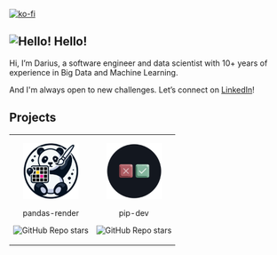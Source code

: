 [![ko-fi](https://ko-fi.com/img/githubbutton_sm.svg)](https://ko-fi.com/Y8Y0STZND)

## <img src="https://user-images.githubusercontent.com/670641/172169911-d9a7c453-c2ee-4bec-ac27-79e4631360ae.gif" height="20px" alt="Hello!"> Hello!

Hi, I’m Darius, a software engineer and data scientist with 10+ years of experience in Big Data and Machine Learning.

And I'm always open to new challenges. Let’s connect on [LinkedIn](https://www.linkedin.com/in/dmorawiec/)!

## Projects

<table>
  <tr>
    <td>
      <div align="center">
        <p>
          <a href="https://github.com/nok/pandas-render">
            <img src="https://raw.githubusercontent.com/nok/pandas-render/refs/heads/main/assets/pandas-render.png" height="100px"/>
          </a>
        </p>
        <p>pandas-render</p>
        <p>
          <img alt="GitHub Repo stars" src="https://img.shields.io/github/stars/nok/pandas-render">
        </p>
      </div>
    </td>
    <td>
      <div align="center">
        <p>
          <a href="https://github.com/nok/pip-dev">
            <img src="https://raw.githubusercontent.com/nok/pip-dev/refs/heads/main/assets/pip-dev-logo.png" height="100px"/>
          </a>
        </p>
        <p>pip-dev</p>
        <p>
          <img alt="GitHub Repo stars" src="https://img.shields.io/github/stars/nok/pip-dev">
        </p>
      </div>
    </td>
  </tr>
</table>
